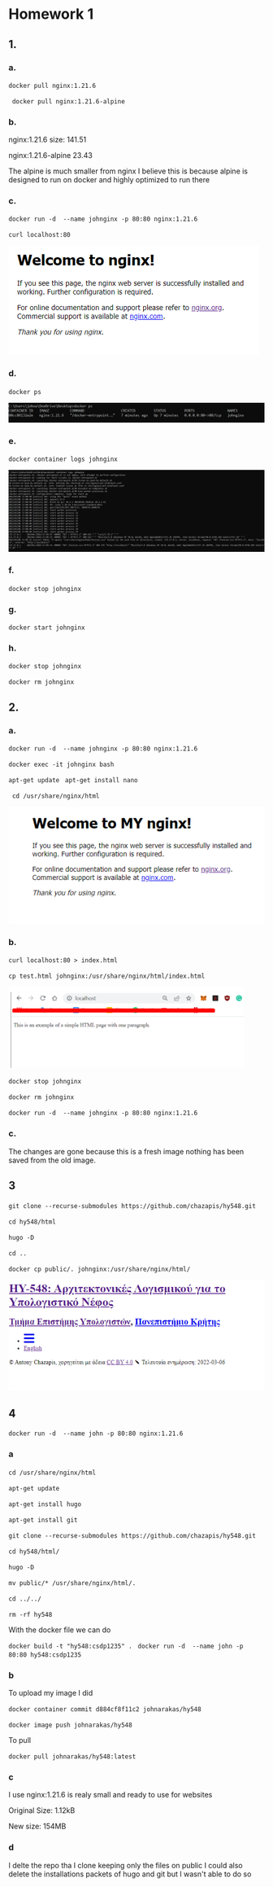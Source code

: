 # Homework 1

## 1.

### a.

` docker pull nginx:1.21.6 `

` docker pull nginx:1.21.6-alpine`

### b.
nginx:1.21.6 size: 141.51

nginx:1.21.6-alpine 23.43

The alpine is much smaller from nginx I believe this is because alpine is designed to run on docker and highly optimized to run there

### c.

` docker run -d  --name johnginx -p 80:80 nginx:1.21.6 `

`curl localhost:80 `

![nginx_index_html](Assets/1c_index_html.png)

### d.

`docker ps`

![docker_ps](Assets/1d_docker_ps.png)

### e.

`docker container logs johnginx`

![container_logs](Assets/1e_container_logs.png)

### f.

`docker stop johnginx`

### g.

`docker start johnginx`

### h.


`docker stop johnginx`

`docker rm johnginx`

## 2.

### a.

` docker run -d  --name johnginx -p 80:80 nginx:1.21.6 `

` docker exec -it johnginx bash `

` apt-get update `
` apt-get install nano`

` cd /usr/share/nginx/html`

![myindex_html](Assets/2a_myindex_html.png)

### b. 

`curl localhost:80 > index.html`

`cp test.html johnginx:/usr/share/nginx/html/index.html`

![2b_newindex_html](Assets/2b_newindex_html.png)


`docker stop johnginx`

`docker rm johnginx`

` docker run -d  --name johnginx -p 80:80 nginx:1.21.6 `

### c.
The changes are gone because this is a fresh image nothing has been saved from the old image.

## 3

`git clone --recurse-submodules https://github.com/chazapis/hy548.git`

`cd hy548/html`

`hugo -D`

`cd ..`

`docker cp public/. johnginx:/usr/share/nginx/html/ `

![3_hy548_index_html](Assets/3_hy548_index_html.png)


## 4

` docker run -d  --name john -p 80:80 nginx:1.21.6 `
### a

` cd /usr/share/nginx/html `

`apt-get update `

`apt-get install hugo `

`apt-get install git`

`git clone --recurse-submodules https://github.com/chazapis/hy548.git `

`cd hy548/html/ `

`hugo -D`

`mv public/* /usr/share/nginx/html/.`

`cd ../../`

`rm -rf hy548 `

With the docker file we can do

`docker build -t "hy548:csdp1235" . `
`docker run -d  --name john -p 80:80 hy548:csdp1235`


### b
To upload my image I did

`docker container commit d884cf8f11c2 johnarakas/hy548`

`docker image push johnarakas/hy548`

To pull

`docker pull johnarakas/hy548:latest`


### c
I use nginx:1.21.6 is realy small and ready to use for websites

Original Size: 1.12kB

New size: 154MB

### d
I delte the repo tha I clone keeping only the files on public I could also delete the installations packets of hugo and git but I wasn't able to do so










